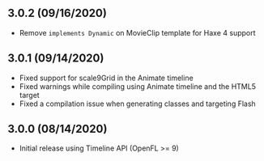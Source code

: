 3.0.2 (09/16/2020)
------------------

* Remove `implements Dynamic` on MovieClip template for Haxe 4 support


3.0.1 (09/14/2020)
------------------

* Fixed support for scale9Grid in the Animate timeline
* Fixed warnings while compiling using Animate timeline and the HTML5 target
* Fixed a compilation issue when generating classes and targeting Flash


3.0.0 (08/14/2020)
------------------

* Initial release using Timeline API (OpenFL >= 9)
